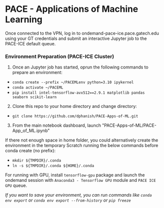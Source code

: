 # PACE - Applications of Machine Learning

Once connected to the VPN, log in to ondemand-pace-ice.pace.gatech.edu using your GT credentials and submit an interactive Jupyter job to the PACE-ICE default queue.

### Environment Preparation (PACE-ICE Cluster)
1. Once an Jupyter job has started, oprun the following commands to prepare an environment:
  - `conda create --prefix ~/PACEMLenv python=3.10 ipykernel`
  - `conda activate ~/PACEML`
  - `pip install intel-tensorflow-avx512==2.9.1 matplotlib pandas seaborn scikit-learn`
2. Clone this repo to your home directory and change directory:
  - `git clone https://github.com/dphanish/PACE-Apps-of-ML.git`
3. From the main notebook dashboard, launch "PACE-Apps-of-ML/PACE-App_of_ML.ipynb"

If there not enough space in home folder, you could alternatively create the environment in the temporary Scratch running the below commands before conda create (no prefix): 

- `mkdir ${TMPDIR}/.conda`
- `ln -s ${TMPDIR}/.conda ${HOME}/.conda`

For running with GPU, install `tensorflow-gpu` package and launch the ondemand session with `Anaconda3 - Tensorflow GPU` module and `PACE ICE GPU` queue.

*If you want to save your environment, you can run commands like `conda env export` or `conda env export --from-history` or `pip freeze`*
